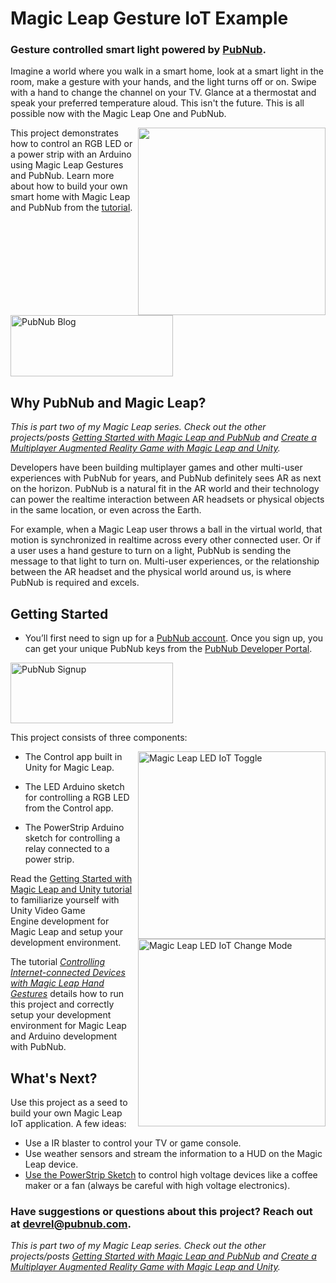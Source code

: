 # Magic Leap Gesture IoT Example

### Gesture controlled smart light powered by [PubNub](https://www.pubnub.com/?devrel_gh=Magic-Leap-Gesture-IoT-Example).

Imagine a world where you walk in a smart home, look at a smart light in the room, make a gesture with your hands, and the light turns off or on. Swipe with a hand to change the channel on your TV. Glance at a thermostat and speak your preferred temperature aloud. This isn't the future. This is all possible now with the Magic Leap One and PubNub.

<a href="https://www.pubnub.com/blog/?devrel_gh=Magic-Leap-Gesture-IoT-Example">
    <img src="https://i.imgur.com/b8WDyY1.gif" width="300" align="right" />
</a>

This project demonstrates how to control an RGB LED or a power strip with an Arduino using Magic Leap Gestures and PubNub. Learn more about how to build your own smart home with Magic Leap and PubNub from the [tutorial](https://www.pubnub.com/blog/magic-leap-controlling-internet-connected-devices-lights-doors-with-hand-gestures/?devrel_gh=Magic-Leap-Gesture-IoT-Example).

<a href="https://www.pubnub.com/blog/?devrel_gh=Magic-Leap-Gesture-IoT-Example">
    <img alt="PubNub Blog" src="https://i.imgur.com/aJ927CO.png" width=260 height=98/>
</a>

## Why PubNub and Magic Leap?

<em>This is part two of my Magic Leap series. Check out the other projects/posts <a href="https://www.pubnub.com/blog/getting-started-with-magic-leap-and-unity/?devrel_gh=magic-Leap-Gesture-IoT-Example" target="_blank" rel="noopener">Getting Started with Magic Leap and PubNub</a> and <a href="https://www.pubnub.com/blog/Multiplayer-Augmented-Reality-Game-Magic-Leap-unity/?devrel_gh=magic-Leap-Gesture-IoT-Example" target="_blank" rel="noopener">Create a Multiplayer Augmented Reality Game with Magic Leap and Unity</a>.</em>

Developers have been building multiplayer games and other multi-user experiences with PubNub for years, and PubNub definitely sees AR as next on the horizon. PubNub is a natural fit in the AR world and their technology can power the realtime interaction between AR headsets or physical objects in the same location, or even across the Earth.

For example, when a Magic Leap user throws a ball in the virtual world, that motion is synchronized in realtime across every other connected user. Or if a user uses a hand gesture to turn on a light, PubNub is sending the message to that light to turn on. Multi-user experiences, or the relationship between the AR headset and the physical world around us, is where PubNub is required and excels.

## Getting Started
 
- You’ll first need to sign up for a [PubNub account](https://dashboard.pubnub.com/signup/?devrel_gh=Magic-Leap-Gesture-IoT-Example). Once you sign up, you can get your unique PubNub keys from the [PubNub Developer Portal](https://admin.pubnub.com/?devrel_gh=Magic-Leap-Gesture-IoT-Example).

<a href="https://dashboard.pubnub.com/signup?devrel_gh=magic-Leap-Gesture-IoT-Example">
    <img alt="PubNub Signup" src="https://i.imgur.com/og5DDjf.png" width=260 height=97/>
</a>

This project consists of three components:

<img src="https://pubnub.com/blog/wp-content/uploads/2018/10/Magic-Leap-LED-IoT.gif" alt="Magic Leap LED IoT Toggle" width="300" align="right" />
<img src="https://pubnub.com/blog/wp-content/uploads/2018/10/Magic-Leap-LED-IoT-change.gif" alt="Magic Leap LED IoT Change Mode" width="300" align="right" />

- The Control app built in Unity for Magic Leap.
    
- The LED Arduino sketch for controlling a RGB LED from the Control app.

- The PowerStrip Arduino sketch for controlling a relay connected to a power strip.
    
Read the [Getting Started with Magic Leap and Unity tutorial](https://www.pubnub.com/blog/getting-started-with-magic-leap-and-unity?devrel_gh=magic-Leap-Gesture-IoT-Example) to familiarize yourself with Unity Video Game Engine development for Magic Leap and setup your development environment.

The tutorial *[Controlling Internet-connected Devices with Magic Leap Hand Gestures](https://www.pubnub.com/blog/magic-leap-controlling-internet-connected-devices-lights-doors-with-hand-gestures/?devrel_gh=Magic-Leap-Gesture-IoT-Example)* details how to run this project and correctly setup your development environment for Magic Leap and Arduino development with PubNub.

## What's Next?

Use this project as a seed to build your own Magic Leap IoT application. A few ideas:

- Use a IR blaster to control your TV or game console.
- Use weather sensors and stream the information to a HUD on the Magic Leap device.
- [Use the PowerStrip Sketch](https://github.com/chandler767/Magic-Leap-Device-Control/tree/master/PowerStrip) to control high voltage devices like a coffee maker or a fan (always be careful with high voltage electronics).

### Have suggestions or questions about this project? Reach out at devrel@pubnub.com.

<em>This is part two of my Magic Leap series. Check out the other projects/posts <a href="https://www.pubnub.com/blog/getting-started-with-magic-leap-and-unity/?devrel_gh=magic-Leap-Gesture-IoT-Example" target="_blank" rel="noopener">Getting Started with Magic Leap and PubNub</a> and <a href="https://www.pubnub.com/blog/Multiplayer-Augmented-Reality-Game-Magic-Leap-unity/?devrel_gh=magic-Leap-Gesture-IoT-Example" target="_blank" rel="noopener">Create a Multiplayer Augmented Reality Game with Magic Leap and Unity</a>.</em>
